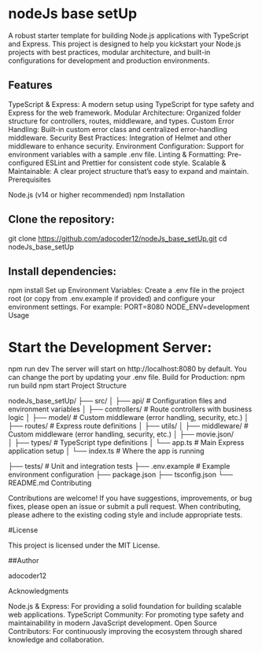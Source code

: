 # nodeJs base setUp

A robust starter template for building Node.js applications with TypeScript and Express. This project is designed to help you kickstart your Node.js projects with best practices, modular architecture, and built-in configurations for development and production environments.

## Features

TypeScript & Express: A modern setup using TypeScript for type safety and Express for the web framework.
Modular Architecture: Organized folder structure for controllers, routes, middleware, and types.
Custom Error Handling: Built-in custom error class and centralized error-handling middleware.
Security Best Practices: Integration of Helmet and other middleware to enhance security.
Environment Configuration: Support for environment variables with a sample .env file.
Linting & Formatting: Pre-configured ESLint and Prettier for consistent code style.
Scalable & Maintainable: A clear project structure that’s easy to expand and maintain.
Prerequisites

Node.js (v14 or higher recommended)
npm Installation

## Clone the repository:

git clone https://github.com/adocoder12/nodeJs_base_setUp.git
cd nodeJs_base_setUp

## Install dependencies:

npm install
Set up Environment Variables:
Create a .env file in the project root (or copy from .env.example if provided) and configure your environment settings. For example:
PORT=8080
NODE_ENV=development
Usage

# Start the Development Server:

npm run dev
The server will start on http://localhost:8080 by default. You can change the port by updating your .env file.
Build for Production:
npm run build
npm start
Project Structure

nodeJs_base_setUp/
├── src/
│ ├── api/ # Configuration files and environment variables
│ ├── controllers/ # Route controllers with business logic
│ ├── model/ # Custom middleware (error handling, security, etc.)
│ ├── routes/ # Express route definitions
│ ├── utils/
│ ├── middleware/ # Custom middleware (error handling, security, etc.)
│ ├── movie.json/  
│ ├── types/ # TypeScript type definitions
│ └── app.ts # Main Express application setup
│ └── index.ts # Where the app is running

├── tests/ # Unit and integration tests
├── .env.example # Example environment configuration
├── package.json
├── tsconfig.json
└── README.md
Contributing

Contributions are welcome! If you have suggestions, improvements, or bug fixes, please open an issue or submit a pull request. When contributing, please adhere to the existing coding style and include appropriate tests.

#License

This project is licensed under the MIT License.

##Author

adocoder12

Acknowledgments

Node.js & Express: For providing a solid foundation for building scalable web applications.
TypeScript Community: For promoting type safety and maintainability in modern JavaScript development.
Open Source Contributors: For continuously improving the ecosystem through shared knowledge and collaboration.
